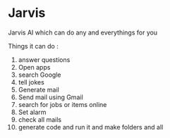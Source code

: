 # Jarvis
Jarvis AI which can do any and everythings for you

Things it can do :
1. answer questions
2. Open apps
3. search Google
4. tell jokes
5. Generate mail 
6. Send mail using Gmail
7. search for jobs or items online
8. Set alarm
9. check all mails
10. generate code and run it and make folders and all
